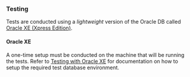 ### Testing
Tests are conducted using a _lightweight_ version of the Oracle DB called [Oracle XE (Xpress Edition)](https://www.oracle.com/database/technologies/appdev/xe.html).

#### Oracle XE
A one-time setup must be conducted on the machine that will be running the tests. Refer to [Testing with Oracle XE](https://github.com/ugate/repo/tree/master/oracle#readme) for documentation on how to setup the required test database environment.